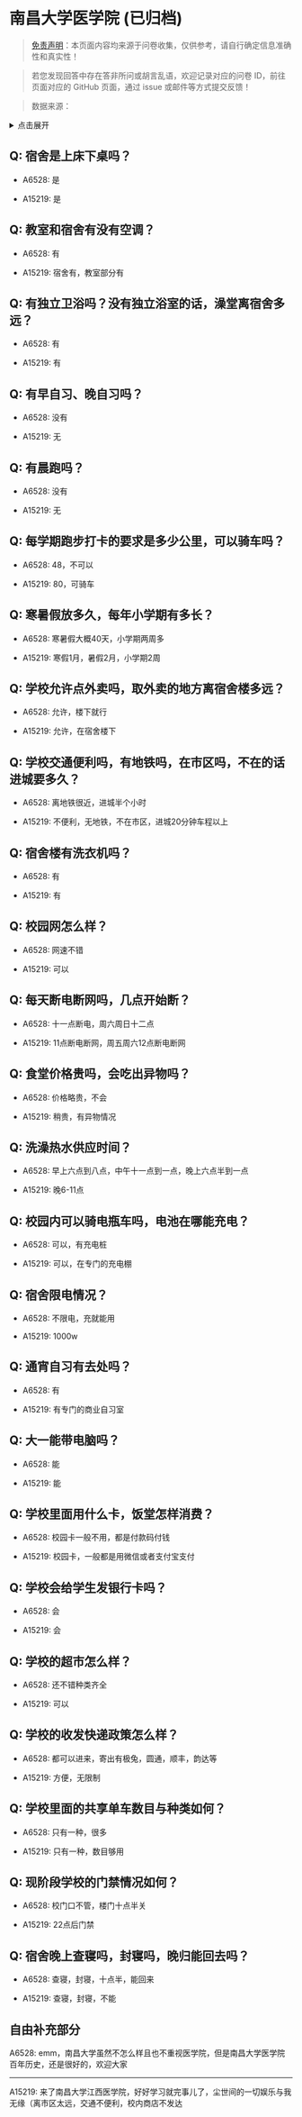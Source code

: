 # 南昌大学医学院 (已归档)

> [免责声明](https://colleges.chat/#_3)：本页面内容均来源于问卷收集，仅供参考，请自行确定信息准确性和真实性！

> 若您发现回答中存在答非所问或胡言乱语，欢迎记录对应的问卷 ID，前往页面对应的 GitHub 页面，通过 issue 或邮件等方式提交反馈！

> 数据来源：

<details><summary>点击展开</summary>
<ul>
<li>A6528: 匿名 (2022 年 06 月)</li>
<li>A15219: kerspro@yahoo.com (2022 年 07 月)</li>
</ul>
</details>

## Q: 宿舍是上床下桌吗？

- A6528: 是

- A15219: 是

## Q: 教室和宿舍有没有空调？

- A6528: 有

- A15219: 宿舍有，教室部分有

## Q: 有独立卫浴吗？没有独立浴室的话，澡堂离宿舍多远？

- A6528: 有

- A15219: 有

## Q: 有早自习、晚自习吗？

- A6528: 没有

- A15219: 无

## Q: 有晨跑吗？

- A6528: 没有

- A15219: 无

## Q: 每学期跑步打卡的要求是多少公里，可以骑车吗？

- A6528: 48，不可以

- A15219: 80，可骑车

## Q: 寒暑假放多久，每年小学期有多长？

- A6528: 寒暑假大概40天，小学期两周多

- A15219: 寒假1月，暑假2月，小学期2周

## Q: 学校允许点外卖吗，取外卖的地方离宿舍楼多远？

- A6528: 允许，楼下就行

- A15219: 允许，在宿舍楼下

## Q: 学校交通便利吗，有地铁吗，在市区吗，不在的话进城要多久？

- A6528: 离地铁很近，进城半个小时

- A15219: 不便利，无地铁，不在市区，进城20分钟车程以上

## Q: 宿舍楼有洗衣机吗？

- A6528: 有

- A15219: 有

## Q: 校园网怎么样？

- A6528: 网速不错

- A15219: 可以

## Q: 每天断电断网吗，几点开始断？

- A6528: 十一点断电，周六周日十二点

- A15219: 11点断电断网，周五周六12点断电断网

## Q: 食堂价格贵吗，会吃出异物吗？

- A6528: 价格略贵，不会

- A15219: 稍贵，有异物情况

## Q: 洗澡热水供应时间？

- A6528: 早上六点到八点，中午十一点到一点，晚上六点半到一点

- A15219: 晚6-11点

## Q: 校园内可以骑电瓶车吗，电池在哪能充电？

- A6528: 可以，有充电桩

- A15219: 可以，在专门的充电棚

## Q: 宿舍限电情况？

- A6528: 不限电，充就能用

- A15219: 1000w

## Q: 通宵自习有去处吗？

- A6528: 有

- A15219: 有专门的商业自习室

## Q: 大一能带电脑吗？

- A6528: 能

- A15219: 能

## Q: 学校里面用什么卡，饭堂怎样消费？

- A6528: 校园卡一般不用，都是付款码付钱

- A15219: 校园卡，一般都是用微信或者支付宝支付

## Q: 学校会给学生发银行卡吗？

- A6528: 会

- A15219: 会

## Q: 学校的超市怎么样？

- A6528: 还不错种类齐全

- A15219: 可以

## Q: 学校的收发快递政策怎么样？

- A6528: 都可以进来，寄出有极兔，圆通，顺丰，韵达等

- A15219: 方便，无限制

## Q: 学校里面的共享单车数目与种类如何？

- A6528: 只有一种，很多

- A15219: 只有一种，数目够用

## Q: 现阶段学校的门禁情况如何？

- A6528: 校门口不管，楼门十点半关

- A15219: 22点后门禁

## Q: 宿舍晚上查寝吗，封寝吗，晚归能回去吗？

- A6528: 查寝，封寝，十点半，能回来

- A15219: 查寝，封寝，不能

## 自由补充部分

A6528: emm，南昌大学虽然不怎么样且也不重视医学院，但是南昌大学医学院百年历史，还是很好的，欢迎大家

***

A15219: 来了南昌大学江西医学院，好好学习就完事儿了，尘世间的一切娱乐与我无缘（离市区太远，交通不便利，校内商店不发达